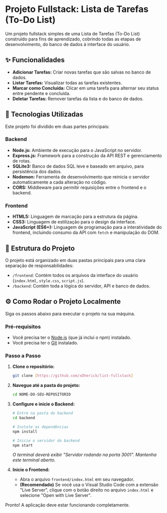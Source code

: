 # Projeto Fullstack: Lista de Tarefas (To-Do List)

Um projeto fullstack simples de uma Lista de Tarefas (To-Do List) construído para fins de aprendizado, cobrindo todas as etapas de desenvolvimento, do banco de dados à interface do usuário.

## ✨ Funcionalidades

* **Adicionar Tarefas:** Criar novas tarefas que são salvas no banco de dados.
* **Listar Tarefas:** Visualizar todas as tarefas existentes.
* **Marcar como Concluída:** Clicar em uma tarefa para alternar seu status entre pendente e concluída.
* **Deletar Tarefas:** Remover tarefas da lista e do banco de dados.

## 🚀 Tecnologias Utilizadas

Este projeto foi dividido em duas partes principais:

### Backend

* **Node.js:** Ambiente de execução para o JavaScript no servidor.
* **Express.js:** Framework para a construção da API REST e gerenciamento de rotas.
* **SQLite3:** Banco de dados SQL leve e baseado em arquivo, para persistência dos dados.
* **Nodemon:** Ferramenta de desenvolvimento que reinicia o servidor automaticamente a cada alteração no código.
* **CORS:** Middleware para permitir requisições entre o frontend e o backend.

### Frontend

* **HTML5:** Linguagem de marcação para a estrutura da página.
* **CSS3:** Linguagem de estilização para o design da interface.
* **JavaScript (ES6+):** Linguagem de programação para a interatividade do frontend, incluindo consumo da API com `fetch` e manipulação do DOM.

## 📂 Estrutura do Projeto

O projeto está organizado em duas pastas principais para uma clara separação de responsabilidades:

-   `/frontend`: Contém todos os arquivos da interface do usuário (`index.html`, `style.css`, `script.js`).
-   `/backend`: Contém toda a lógica do servidor, API e banco de dados.

## ⚙️ Como Rodar o Projeto Localmente

Siga os passos abaixo para executar o projeto na sua máquina.

### Pré-requisitos

* Você precisa ter o [Node.js](https://nodejs.org/) (que já inclui o npm) instalado.
* Você precisa ter o [Git](https://git-scm.com/) instalado.

### Passo a Passo

1.  **Clone o repositório:**
    ```bash
    git clone [https://github.com/xDherick/list-fullstack]
    ```

2.  **Navegue até a pasta do projeto:**
    ```bash
    cd NOME-DO-SEU-REPOSITORIO
    ```

3.  **Configure e inicie o Backend:**
    ```bash
    # Entre na pasta do backend
    cd backend

    # Instale as dependências
    npm install

    # Inicie o servidor do backend
    npm start
    ```
    *O terminal deverá exibir "Servidor rodando na porta 3001". Mantenha este terminal aberto.*

4.  **Inicie o Frontend:**
    * Abra o arquivo `frontend/index.html` em seu navegador.
    * **(Recomendado)** Se você usa o Visual Studio Code com a extensão "Live Server", clique com o botão direito no arquivo `index.html` e selecione "Open with Live Server".

Pronto! A aplicação deve estar funcionando completamente.
